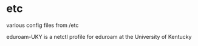 # etc
various config files from /etc

eduroam-UKY is a netctl profile for eduroam at the University of Kentucky
